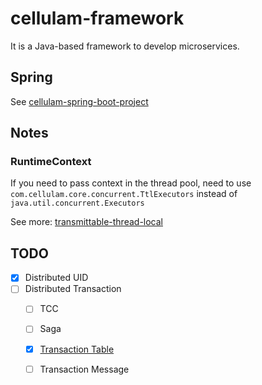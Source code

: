 # cellulam-framework
It is a Java-based framework to develop microservices.

## Spring
See [cellulam-spring-boot-project](https://github.com/lilineric/cellulam-spring-boot-project)

## Notes
### RuntimeContext
If you need to pass context in the thread pool, need to use `com.cellulam.core.concurrent.TtlExecutors` instead of `java.util.concurrent.Executors`

See more: [transmittable-thread-local](https://github.com/alibaba/transmittable-thread-local)

## TODO
- [x] Distributed UID
- [ ] Distributed Transaction
    - [ ] TCC
    - [ ] Saga
    - [x] [Transaction Table](https://github.com/lilineric/trans-msg-db)
    - [ ] Transaction Message

